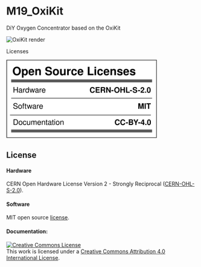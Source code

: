 # M19_OxiKit
DiY Oxygen Concentrator based on the OxiKit

![OxiKit render](https://github.com/MakersAsylumIndia/M19_OxiKit/blob/main/renders/Screenshot%20from%202021-04-25%2015-49-31.png)


Licenses

<a href="LICENSE.md"><img src="images/Licenses_facts.svg" width="400" alt="Open Source Licenses Facts"/></a>


## License

#### Hardware
CERN Open Hardware License Version 2 - Strongly Reciprocal ([CERN-OHL-S-2.0](https://spdx.org/licenses/CERN-OHL-S-2.0.html)).

#### Software
MIT open source [license](http://opensource.org/licenses/MIT).

#### Documentation:
<a rel="license" href="http://creativecommons.org/licenses/by/4.0/"><img alt="Creative Commons License" style="border-width:0" src="https://i.creativecommons.org/l/by/4.0/88x31.png" /></a><br />This work is licensed under a <a rel="license" href="http://creativecommons.org/licenses/by/4.0/">Creative Commons Attribution 4.0 International License</a>.
